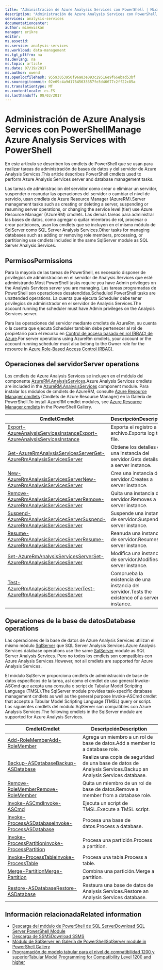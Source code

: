 ```yaml
---
title: "Administración de Azure Analysis Services con PowerShell | Microsoft Docs"
description: "Administración de Azure Analysis Services con PowerShell."
services: analysis-services
documentationcenter: 
author: minewiskan
manager: erikre
editor: 
ms.assetid: 
ms.service: analysis-services
ms.workload: data-management
ms.tgt_pltfrm: na
ms.devlang: na
ms.topic: article
ms.date: 07/19/2017
ms.author: owend
ms.openlocfilehash: 95593053950f96a83e093c29516e9f66ebad53bf
ms.sourcegitcommit: 02e69c4a9d17645633357fe3d46677c2ff22c85a
ms.translationtype: MT
ms.contentlocale: es-ES
ms.lasthandoff: 08/03/2017
---
```

# <a name="manage-azure-analysis-services-with-powershell"></a><span data-ttu-id="6d62a-103">Administración de Azure Analysis Services con PowerShell</span><span class="sxs-lookup"><span data-stu-id="6d62a-103">Manage Azure Analysis Services with PowerShell</span></span>

<span data-ttu-id="6d62a-104">En este artículo se describen los cmdlets de PowerShell que se usan para realizar tareas de administración de bases de datos y del servidor de Azure Analysis Services.</span><span class="sxs-lookup"><span data-stu-id="6d62a-104">This article describes PowerShell cmdlets used to perform Azure Analysis Services server and database management tasks.</span></span> 

<span data-ttu-id="6d62a-105">Las tareas de administración del servidor como crear o eliminar un servidor, suspender o reanudar las operaciones del servidor o cambiar el nivel de servicio, usan cmdlets de Azure Resource Manager (AzureRM).</span><span class="sxs-lookup"><span data-stu-id="6d62a-105">Server management tasks such as creating or deleting a server, suspending or resuming server operations, or changing the service level (tier) use Azure Resource Manager (AzureRM) cmdlets.</span></span> <span data-ttu-id="6d62a-106">Las demás tareas para administrar las bases de datos, como agregar o quitar miembros de rol, procesar o crear particiones, usan los cmdlets que se incluyen en el mismo módulo de SqlServer como SQL Server Analysis Services.</span><span class="sxs-lookup"><span data-stu-id="6d62a-106">Other tasks for managing databases such as adding or removing role members, processing, or partitioning use cmdlets included in the same SqlServer module as SQL Server Analysis Services.</span></span>

## <a name="permissions"></a><span data-ttu-id="6d62a-107">Permisos</span><span class="sxs-lookup"><span data-stu-id="6d62a-107">Permissions</span></span>
<span data-ttu-id="6d62a-108">Para la mayoría de las tareas de PowerShell, es necesario disponer de privilegios de administración en el servidor de Analysis Services que esté administrando.</span><span class="sxs-lookup"><span data-stu-id="6d62a-108">Most PowerShell tasks require you have Admin privileges on the Analysis Services server you are managing.</span></span> <span data-ttu-id="6d62a-109">Las tareas programadas de PowerShell son operaciones desatendidas.</span><span class="sxs-lookup"><span data-stu-id="6d62a-109">Scheduled PowerShell tasks are unattended operations.</span></span> <span data-ttu-id="6d62a-110">La cuenta que ejecuta Scheduler debe tener privilegios de administrador en el servidor de Analysis Services.</span><span class="sxs-lookup"><span data-stu-id="6d62a-110">The account running the scheduler must have Admin privileges on the Analysis Services server.</span></span> 

<span data-ttu-id="6d62a-111">Para las operaciones del servidor mediante cmdlets de AzureRm, su cuenta o la cuenta que ejecuta Scheduler también debe pertenecer al rol de propietario para el recurso en [Control de acceso basado en rol (RBAC) de Azure](../active-directory/role-based-access-control-what-is.md).</span><span class="sxs-lookup"><span data-stu-id="6d62a-111">For server operations using AzureRm cmdlets, your account or the account running scheduler must also belong to the Owner role for the resource in [Azure Role-Based Access Control (RBAC)](../active-directory/role-based-access-control-what-is.md).</span></span> 

## <a name="server-operations"></a><span data-ttu-id="6d62a-112">Operaciones del servidor</span><span class="sxs-lookup"><span data-stu-id="6d62a-112">Server operations</span></span> 
<span data-ttu-id="6d62a-113">Los cmdlets de Azure Analysis Services se incluyen en el módulo del componente [AzureRM.AnalysisServices](https://www.powershellgallery.com/packages/AzureRM.AnalysisServices).</span><span class="sxs-lookup"><span data-stu-id="6d62a-113">Azure Analysis Services cmdlets are included in the [AzureRM.AnalysisServices](https://www.powershellgallery.com/packages/AzureRM.AnalysisServices) component module.</span></span> <span data-ttu-id="6d62a-114">Para instalar los módulos de cmdlets de AzureRM, consulte [Azure Resource Manager cmdlets](/powershell/azure/overview) (Cmdlets de Azure Resource Manager) en la Galería de PowerShell.</span><span class="sxs-lookup"><span data-stu-id="6d62a-114">To install AzureRM cmdlet modules, see [Azure Resource Manager cmdlets](/powershell/azure/overview) in the PowerShell Gallery.</span></span>

|<span data-ttu-id="6d62a-115">Cmdlet</span><span class="sxs-lookup"><span data-stu-id="6d62a-115">Cmdlet</span></span>|<span data-ttu-id="6d62a-116">Descripción</span><span class="sxs-lookup"><span data-stu-id="6d62a-116">Description</span></span>| 
|------------|-----------------| 
|[<span data-ttu-id="6d62a-117">Export-AzureAnalysisServicesInstance</span><span class="sxs-lookup"><span data-stu-id="6d62a-117">Export-AzureAnalysisServicesInstance</span></span>](/powershell/module/azurerm.analysisservices/export-azureanalysisservicesinstancelog)|<span data-ttu-id="6d62a-118">Exporta el registro a un archivo.</span><span class="sxs-lookup"><span data-stu-id="6d62a-118">Exports log to file.</span></span>| 
|[<span data-ttu-id="6d62a-119">Get-AzureRmAnalysisServicesServer</span><span class="sxs-lookup"><span data-stu-id="6d62a-119">Get-AzureRmAnalysisServicesServer</span></span>](/powershell/module/azurerm.analysisservices/get-azurermanalysisservicesserver)|<span data-ttu-id="6d62a-120">Obtiene los detalles de una instancia del servidor.</span><span class="sxs-lookup"><span data-stu-id="6d62a-120">Gets details of a server instance.</span></span>|  
|[<span data-ttu-id="6d62a-121">New-AzureRmAnalysisServicesServer</span><span class="sxs-lookup"><span data-stu-id="6d62a-121">New-AzureRmAnalysisServicesServer</span></span>](/powershell/module/azurerm.analysisservices/new-azurermanalysisservicesserver)|<span data-ttu-id="6d62a-122">Crea una instancia de servidor.</span><span class="sxs-lookup"><span data-stu-id="6d62a-122">Creates a server instance.</span></span>|
|[<span data-ttu-id="6d62a-123">Remove-AzureRmAnalysisServicesServer</span><span class="sxs-lookup"><span data-stu-id="6d62a-123">Remove-AzureRmAnalysisServicesServer</span></span>](/powershell/module/azurerm.analysisservices/remove-azurermanalysisservicesserver)|<span data-ttu-id="6d62a-124">Quita una instancia de servidor.</span><span class="sxs-lookup"><span data-stu-id="6d62a-124">Removes a server instance.</span></span>|  
|[<span data-ttu-id="6d62a-125">Suspend-AzureRmAnalysisServicesServer</span><span class="sxs-lookup"><span data-stu-id="6d62a-125">Suspend-AzureRmAnalysisServicesServer</span></span>](/powershell/module/azurerm.analysisservices/suspend-azurermanalysisservicesserver)|<span data-ttu-id="6d62a-126">Suspende una instancia de servidor.</span><span class="sxs-lookup"><span data-stu-id="6d62a-126">Suspends a server instance.</span></span>| 
|[<span data-ttu-id="6d62a-127">Resume-AzureRmAnalysisServicesServer</span><span class="sxs-lookup"><span data-stu-id="6d62a-127">Resume-AzureRmAnalysisServicesServer</span></span>](/powershell/module/azurerm.analysisservices/resume-azurermanalysisservicesserver)|<span data-ttu-id="6d62a-128">Reanuda una instancia de servidor.</span><span class="sxs-lookup"><span data-stu-id="6d62a-128">Resumes a server instance.</span></span>|  
|[<span data-ttu-id="6d62a-129">Set-AzureRmAnalysisServicesServer</span><span class="sxs-lookup"><span data-stu-id="6d62a-129">Set-AzureRmAnalysisServicesServer</span></span>](/powershell/module/azurerm.analysisservices/set-azurermanalysisservicesserver)|<span data-ttu-id="6d62a-130">Modifica una instancia de servidor.</span><span class="sxs-lookup"><span data-stu-id="6d62a-130">Modifies a server instance.</span></span>|   
|[<span data-ttu-id="6d62a-131">Test-AzureRmAnalysisServicesServer</span><span class="sxs-lookup"><span data-stu-id="6d62a-131">Test-AzureRmAnalysisServicesServer</span></span>](/powershell/module/azurerm.analysisservices/test-azurermanalysisservicesserver)|<span data-ttu-id="6d62a-132">Comprueba la existencia de una instancia del servidor.</span><span class="sxs-lookup"><span data-stu-id="6d62a-132">Tests the existence of a server  instance.</span></span>| 

## <a name="database-operations"></a><span data-ttu-id="6d62a-133">Operaciones de la base de datos</span><span class="sxs-lookup"><span data-stu-id="6d62a-133">Database operations</span></span>

<span data-ttu-id="6d62a-134">Las operaciones de la base de datos de Azure Analysis Services utilizan el mismo módulo [SqlServer](https://www.powershellgallery.com/packages/SqlServer) que SQL Server Analysis Services.</span><span class="sxs-lookup"><span data-stu-id="6d62a-134">Azure Analysis Services database operations use the same [SqlServer](https://www.powershellgallery.com/packages/SqlServer) module as SQL Server Analysis Services.</span></span> <span data-ttu-id="6d62a-135">Pero no todos los cmdlets son compatibles con Azure Analysis Services.</span><span class="sxs-lookup"><span data-stu-id="6d62a-135">However, not all cmdlets are supported for Azure Analysis Services.</span></span> 

<span data-ttu-id="6d62a-136">El módulo SqlServer proporciona cmdlets de administración de base de datos específicos de la tarea, así como el cmdlet de uso general Invoke-ASCmd que acepta una consulta o script de Tabular Model Scripting Language (TMSL).</span><span class="sxs-lookup"><span data-stu-id="6d62a-136">The SqlServer module provides task-specific database management cmdlets as well as the general purpose Invoke-ASCmd cmdlet that accepts a Tabular Model Scripting Language (TMSL) query or script.</span></span> <span data-ttu-id="6d62a-137">Los siguientes cmdlets del módulo SqlServer son compatibles con Azure Analysis Services.</span><span class="sxs-lookup"><span data-stu-id="6d62a-137">The following cmdlets in the SqlServer module are supported for Azure Analysis Services.</span></span>

  
|<span data-ttu-id="6d62a-138">Cmdlet</span><span class="sxs-lookup"><span data-stu-id="6d62a-138">Cmdlet</span></span>|<span data-ttu-id="6d62a-139">Descripción</span><span class="sxs-lookup"><span data-stu-id="6d62a-139">Description</span></span>|
|------------|-----------------| 
|[<span data-ttu-id="6d62a-140">Add-RoleMember</span><span class="sxs-lookup"><span data-stu-id="6d62a-140">Add-RoleMember</span></span>](https://msdn.microsoft.com/library/hh510167.aspx)|<span data-ttu-id="6d62a-141">Agrega un miembro a un rol de base de datos.</span><span class="sxs-lookup"><span data-stu-id="6d62a-141">Add a member to a database role.</span></span>| 
|[<span data-ttu-id="6d62a-142">Backup-ASDatabase</span><span class="sxs-lookup"><span data-stu-id="6d62a-142">Backup-ASDatabase</span></span>](https://docs.microsoft.com/sql/analysis-services/powershell/backup-asdatabase-cmdlet)|<span data-ttu-id="6d62a-143">Realiza una copia de seguridad de una base de datos de Analysis Services.</span><span class="sxs-lookup"><span data-stu-id="6d62a-143">Backup an Analysis Services database.</span></span>|  
|[<span data-ttu-id="6d62a-144">Remove-RoleMember</span><span class="sxs-lookup"><span data-stu-id="6d62a-144">Remove-RoleMember</span></span>](https://msdn.microsoft.com/library/hh510173.aspx)|<span data-ttu-id="6d62a-145">Quita un miembro de un rol de base de datos.</span><span class="sxs-lookup"><span data-stu-id="6d62a-145">Remove a member from a database role.</span></span>|   
|[<span data-ttu-id="6d62a-146">Invoke-ASCmd</span><span class="sxs-lookup"><span data-stu-id="6d62a-146">Invoke-ASCmd</span></span>](https://msdn.microsoft.com/library/hh479579.aspx)|<span data-ttu-id="6d62a-147">Ejecuta un script de TMSL.</span><span class="sxs-lookup"><span data-stu-id="6d62a-147">Execute a TMSL script.</span></span>|
|[<span data-ttu-id="6d62a-148">Invoke-ProcessASDatabase</span><span class="sxs-lookup"><span data-stu-id="6d62a-148">Invoke-ProcessASDatabase</span></span>](https://msdn.microsoft.com/library/mt651773.aspx)|<span data-ttu-id="6d62a-149">Procesa una base de datos.</span><span class="sxs-lookup"><span data-stu-id="6d62a-149">Process a database.</span></span>|  
|[<span data-ttu-id="6d62a-150">Invoke-ProcessPartition</span><span class="sxs-lookup"><span data-stu-id="6d62a-150">Invoke-ProcessPartition</span></span>](https://msdn.microsoft.com/library/hh510164.aspx)|<span data-ttu-id="6d62a-151">Procesa una partición.</span><span class="sxs-lookup"><span data-stu-id="6d62a-151">Process a partition.</span></span>| 
|[<span data-ttu-id="6d62a-152">Invoke-ProcessTable</span><span class="sxs-lookup"><span data-stu-id="6d62a-152">Invoke-ProcessTable</span></span>](https://msdn.microsoft.com/library/mt651774.aspx)|<span data-ttu-id="6d62a-153">Procesa una tabla.</span><span class="sxs-lookup"><span data-stu-id="6d62a-153">Process a table.</span></span>|  
|[<span data-ttu-id="6d62a-154">Merge-Partition</span><span class="sxs-lookup"><span data-stu-id="6d62a-154">Merge-Partition</span></span>](https://msdn.microsoft.com/library/hh479576.aspx)|<span data-ttu-id="6d62a-155">Combina una partición.</span><span class="sxs-lookup"><span data-stu-id="6d62a-155">Merge a partition.</span></span>|  
|[<span data-ttu-id="6d62a-156">Restore-ASDatabase</span><span class="sxs-lookup"><span data-stu-id="6d62a-156">Restore-ASDatabase</span></span>](https://docs.microsoft.com/sql/analysis-services/powershell/restore-asdatabase-cmdlet)|<span data-ttu-id="6d62a-157">Restaura una base de datos de Analysis Services.</span><span class="sxs-lookup"><span data-stu-id="6d62a-157">Restore an Analysis Services database.</span></span>| 
  

## <a name="related-information"></a><span data-ttu-id="6d62a-158">Información relacionada</span><span class="sxs-lookup"><span data-stu-id="6d62a-158">Related information</span></span>

* [<span data-ttu-id="6d62a-159">Descarga del módulo de PowerShell de SQL Server</span><span class="sxs-lookup"><span data-stu-id="6d62a-159">Download SQL Server PowerShell Module</span></span>](https://docs.microsoft.com/sql/ssms/download-sql-server-ps-module)   
* [<span data-ttu-id="6d62a-160">Descarga de SSMS</span><span class="sxs-lookup"><span data-stu-id="6d62a-160">Download SSMS</span></span>](https://docs.microsoft.com/sql/ssms/download-sql-server-management-studio-ssms)   
* [<span data-ttu-id="6d62a-161">Módulo de SqlServer en Galería de PowerShell</span><span class="sxs-lookup"><span data-stu-id="6d62a-161">SqlServer module in PowerShell Gallery</span></span>](https://www.powershellgallery.com/packages/SqlServer)    
* [<span data-ttu-id="6d62a-162">Programación de modelo tabular para el nivel de compatibilidad 1200 y superior</span><span class="sxs-lookup"><span data-stu-id="6d62a-162">Tabular Model Programming for Compatibility Level 1200 and higher</span></span>](https://msdn.microsoft.com/library/mt712541.aspx)
